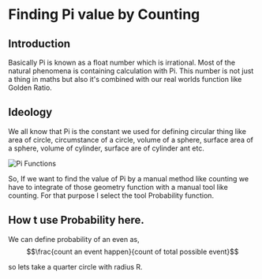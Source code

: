 <h1>Finding Pi value by Counting</h1>

<h2>Introduction</h2>

Basically Pi is known as a float number which is irrational.
Most of the natural phenomena is containing calculation with Pi. This number is not just a thing in maths but also it's combined with our real worlds function like Golden Ratio.

<h2>Ideology</h2>

We all know that Pi is the constant we used for defining circular thing like area of circle, circumstance of a circle, volume of a sphere, surface area of a sphere, volume of cylinder, surface are of cylinder ant etc.

![Pi Functions](https://www.mathsisfun.com/geometry/images/cone-sphere-cylinder-vol.svg)

So, If we want to find the value of Pi by a manual method like counting we have to integrate of those geometry function with a manual tool like counting. For that purpose I select the tool Probability function.

<h2> How t use Probability here. </h2>

We can define probability of an even as,
$$\frac{count an event happen}{count of total possible event}$$ 

so lets take a quarter circle with radius R. 